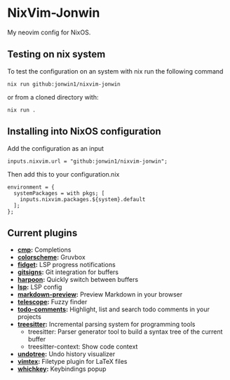 # NixVim-Jonwin

My neovim config for NixOS.

## Testing on nix system
To test the configuration on an system with nix run the following command

```
nix run github:jonwin1/nixvim-jonwin
```
or from a cloned directory with:
```
nix run .
```

## Installing into NixOS configuration

Add the configuration as an input

```
inputs.nixvim.url = "github:jonwin1/nixvim-jonwin";
```

Then add this to your configuration.nix

```
environment = {
  systemPackages = with pkgs; [
    inputs.nixvim.packages.${system}.default
  ];
};
```

## Current plugins

- **[cmp](config/cmp.nix):** Completions
- **[colorscheme](config/color.nix):** Gruvbox
- **[fidget](config/fidget.nix):** LSP progress notifications
- **[gitsigns](config/gitsigns.nix):** Git integration for buffers
- **[harpoon](config/harpoon.nix):** Quickly switch between buffers
- **[lsp](config/lsp.nix):** LSP config
- **[markdown-preview](config/markdown-preview.nix):** Preview Markdown in your browser
- **[telescope](config/telescope.nix):** Fuzzy finder
- **[todo-comments](config/todo-comments.nix):** Highlight, list and search todo comments in your projects
- **[treesitter](config/treesitter.nix):** Incremental parsing system for programming tools
    - treesitter: Parser generator tool to build a syntax tree of the current buffer
    - treesitter-context: Show code context
- **[undotree](config/undotree.nix):** Undo history visualizer
- **[vimtex](config/vimtex.nix):** Filetype plugin for LaTeX files
- **[whichkey](config/whichkey.nix):** Keybindings popup
